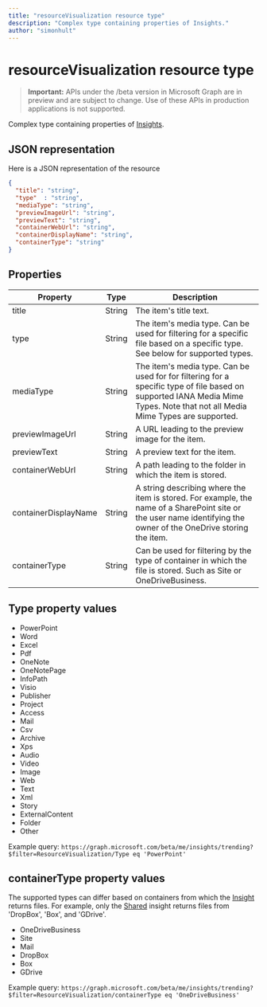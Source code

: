 ```yaml
---
title: "resourceVisualization resource type"
description: "Complex type containing properties of Insights."
author: "simonhult"
---
```


# resourceVisualization resource type

> **Important:** APIs under the /beta version in Microsoft Graph are in preview and are subject to change. Use of these APIs in production applications is not supported.

Complex type containing properties of [Insights](insights.md).

## JSON representation

Here is a JSON representation of the resource

```json
{
  "title": "string",
  "type"  : "string",
  "mediaType": "string",
  "previewImageUrl": "string",
  "previewText": "string",
  "containerWebUrl": "string",
  "containerDisplayName": "string",
  "containerType": "string"
}
```

## Properties

| Property      		| Type          | Description  |
| ------------- 		|---------------| -------------|
| title      			| String		| The item's title text.	   		   |
| type    			| String		| The item's media type. Can be used for filtering for a specific file based on a specific type. See below for supported types. |
| mediaType    			| String		| The item's media type. Can be used for for filtering for a specific type of file based on supported IANA Media Mime Types. Note that not all Media Mime Types are supported. |
| previewImageUrl   	| String		| A URL leading to the preview image for the item. |
| previewText      		| String		| A preview text for the item. |
| containerWebUrl      	| String		| A path leading to the folder in which the item is stored. |
| containerDisplayName  | String		| A string describing where the item is stored. For example, the name of a SharePoint site or the user name identifying the owner of the OneDrive storing the item.  |
| containerType    		| String | Can be used for filtering by the type of container in which the file is stored. Such as Site or OneDriveBusiness.	   |

## Type property values
-	PowerPoint
-	Word
-	Excel
-	Pdf
-	OneNote
-	OneNotePage
-	InfoPath
-	Visio
-	Publisher
-	Project
-	Access
-	Mail
-	Csv
-	Archive
-	Xps
-	Audio
-	Video
-	Image
-	Web
-	Text
-	Xml
-	Story
-	ExternalContent
-	Folder
-	Other

Example query:
`https://graph.microsoft.com/beta/me/insights/trending?$filter=ResourceVisualization/Type eq 'PowerPoint'`

## containerType property values
The supported types can differ based on containers from which the [Insight](insights.md) returns files. For example, only the [Shared](insights-shared.md) insight returns files from 'DropBox', 'Box', and 'GDrive'.

-	OneDriveBusiness
-	Site
-	Mail
-	DropBox
-	Box
-	GDrive

Example query:
`https://graph.microsoft.com/beta/me/insights/trending?$filter=ResourceVisualization/containerType eq 'OneDriveBusiness'`